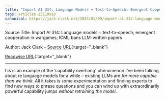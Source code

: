 ```yaml
---
title: "Import AI 314: Language Models + Text-to-Speech; Emergent Cooperation in Wargames; ICML Bans LLM-written Papers (453571777)"
tags: articles-23119910
canonical: https://jack-clark.net/2023/01/09/import-ai-314-language-models-text-to-speech-emergent-cooperation-in-wargames-icml-bans-llm-written-papers/
---
```


Source Title: Import AI 314: Language models + text-to-speech; emergent cooperation in wargames; ICML bans LLM-written papers

Author: Jack Clark - [Source URL](https://jack-clark.net/2023/01/09/import-ai-314-language-models-text-to-speech-emergent-cooperation-in-wargames-icml-bans-llm-written-papers/){:target="_blank"}

[Readwise URL](https://readwise.io/open/453571777){:target="_blank"}

---

his is an example of the ‘capability overhang’ phenomenon I’ve been talking about re language models for a while – existing LLMs are *far more capable than we think*. All it takes is some experimentation and finding experts to find new ways to phrase questions and you can wind up with extraordinarily powerful capability jumps *without retraining the model*.
